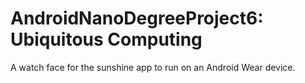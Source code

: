 # AndroidNanoDegreeProject6: Ubiquitous Computing
A watch face for the sunshine app to run on an Android Wear device.
